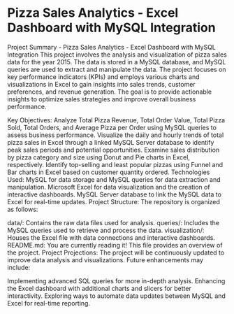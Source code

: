 # Pizza Sales Analytics - Excel Dashboard with MySQL Integration
Project Summary - 
Pizza Sales Analytics - Excel Dashboard with MySQL Integration
This project involves the analysis and visualization of pizza sales data for the year 2015. The data is stored in a MySQL database, and MySQL queries are used to extract and manipulate the data. The project focuses on key performance indicators (KPIs) and employs various charts and visualizations in Excel to gain insights into sales trends, customer preferences, and revenue generation. The goal is to provide actionable insights to optimize sales strategies and improve overall business performance.

Key Objectives:
Analyze Total Pizza Revenue, Total Order Value, Total Pizza Sold, Total Orders, and Average Pizza per Order using MySQL queries to assess business performance.
Visualize the daily and hourly trends of total pizza sales in Excel through a linked MySQL Server database to identify peak sales periods and potential opportunities.
Examine sales distribution by pizza category and size using Donut and Pie charts in Excel, respectively.
Identify top-selling and least popular pizzas using Funnel and Bar charts in Excel based on customer quantity ordered.
Technologies Used:
MySQL for data storage and MySQL queries for data extraction and manipulation.
Microsoft Excel for data visualization and the creation of interactive dashboards.
MySQL Server database to link the MySQL data to Excel for real-time updates.
Project Structure:
The repository is organized as follows:

data/: Contains the raw data files used for analysis.
queries/: Includes the MySQL queries used to retrieve and process the data.
visualization/: Houses the Excel file with data connections and interactive dashboards.
README.md: You are currently reading it! This file provides an overview of the project.
Project Projections:
The project will be continuously updated to improve data analysis and visualizations. Future enhancements may include:

Implementing advanced SQL queries for more in-depth analysis.
Enhancing the Excel dashboard with additional charts and slicers for better interactivity.
Exploring ways to automate data updates between MySQL and Excel for real-time reporting.
